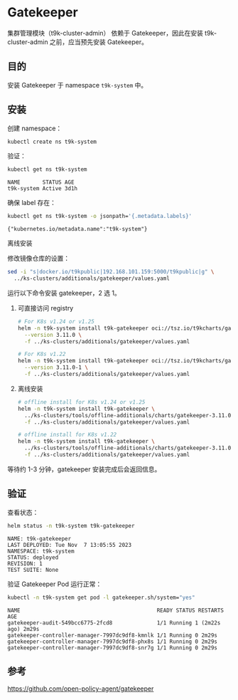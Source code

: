 # Gatekeeper

集群管理模块（t9k-cluster-admin） 依赖于 Gatekeeper，因此在安装 t9k-cluster-admin 之前，应当预先安装 Gatekeeper。

## 目的

安装 Gatekeeper 于 namespace `t9k-system` 中。

## 安装

创建 namespace：

```bash
kubectl create ns t9k-system
```

验证：

```bash
kubectl get ns t9k-system
```

```console
NAME       STATUS AGE
t9k-system Active 3d1h
```

确保 label 存在：

```bash
kubectl get ns t9k-system -o jsonpath='{.metadata.labels}'
```

```
{"kubernetes.io/metadata.name":"t9k-system"}
```
<aside class="note">
<div class="title">离线安装</div>

修改镜像仓库的设置：

```bash
sed -i "s|docker.io/t9kpublic|192.168.101.159:5000/t9kpublic|g" \
  ../ks-clusters/additionals/gatekeeper/values.yaml
```
</aside>

运行以下命令安装 gatekeeper，2 选 1。

1. 可直接访问 registry

    ```bash
    # For K8s v1.24 or v1.25
    helm -n t9k-system install t9k-gatekeeper oci://tsz.io/t9kcharts/gatekeeper \
      --version 3.11.0 \
      -f ../ks-clusters/additionals/gatekeeper/values.yaml

    # For K8s v1.22
    helm -n t9k-system install t9k-gatekeeper oci://tsz.io/t9kcharts/gatekeeper \
      --version 3.11.0-1 \
      -f ../ks-clusters/additionals/gatekeeper/values.yaml
    ```

2. 离线安装

    ```bash
    # offline install for K8s v1.24 or v1.25 
    helm -n t9k-system install t9k-gatekeeper \
      ../ks-clusters/tools/offline-additionals/charts/gatekeeper-3.11.0.tgz \
      -f ../ks-clusters/additionals/gatekeeper/values.yaml

    # offline install for K8s v1.22
    helm -n t9k-system install t9k-gatekeeper \
      ../ks-clusters/tools/offline-additionals/charts/gatekeeper-3.11.0-1.tgz \
      -f ../ks-clusters/additionals/gatekeeper/values.yaml
    ```

等待约 1-3 分钟，gatekeeper 安装完成后会返回信息。

## 验证

查看状态：

```bash
helm status -n t9k-system t9k-gatekeeper 
```

```console
NAME: t9k-gatekeeper
LAST DEPLOYED: Tue Nov  7 13:05:55 2023
NAMESPACE: t9k-system
STATUS: deployed
REVISION: 1
TEST SUITE: None
```

验证 Gatekeeper Pod 运行正常：

```bash
kubectl -n t9k-system get pod -l gatekeeper.sh/system="yes"
```

```console
NAME                                           READY STATUS RESTARTS AGE
gatekeeper-audit-549bcc6775-2fcd8              1/1 Running 1 (2m22s ago) 2m29s
gatekeeper-controller-manager-7997dc9df8-kmnlk 1/1 Running 0 2m29s
gatekeeper-controller-manager-7997dc9df8-phx8s 1/1 Running 0 2m29s
gatekeeper-controller-manager-7997dc9df8-snr7g 1/1 Running 0 2m29s
```

## 参考

<https://github.com/open-policy-agent/gatekeeper>
